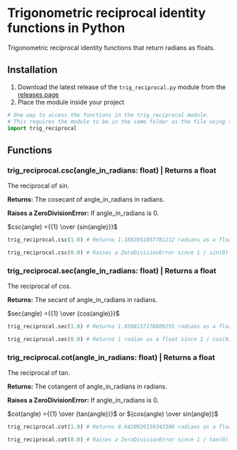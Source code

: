 # Trigonometric reciprocal identity functions in Python

Trigonometric reciprocal identity functions that return radians as floats.

## Installation

1. Download the latest release of the ```trig_reciprocal.py``` module from the [releases page](https://github.com/Synthird/Trigonometric-reciprocal-identities/releases/latest)
2. Place the module inside your project

```Python
# One way to access the functions in the trig_reciprocal module.
# This requires the module to be in the same folder as the file using this code.
import trig_reciprocal
```

## Functions

### trig_reciprocal.csc(angle_in_radians: float) | Returns a float

The reciprocal of sin.

**Returns:** The cosecant of angle_in_radians in radians.

**Raises a ZeroDivisionError:** If angle_in_radians is 0.

$csc(angle) ={{1} \over {sin(angle)}}$

```Python
trig_reciprocal.csc(1.0) # Returns 1.1883951057781212 radians as a float.
```

```Python
trig_reciprocal.csc(0.0) # Raises a ZeroDivisionError since 1 / sin(0) = 1 / 0, which is undefined.
```

### trig_reciprocal.sec(angle_in_radians: float) | Returns a float

The reciprocal of cos.

**Returns:** The secant of angle_in_radians in radians.

$sec(angle) ={{1} \over {cos(angle)}}$

```Python
trig_reciprocal.sec(1.0) # Returns 1.8508157176809255 radians as a float.
```

```Python
trig_reciprocal.sec(0.0) # Returns 1 radian as a float since 1 / cos(0) = 1 / 1, which is 1.
```

### trig_reciprocal.cot(angle_in_radians: float) | Returns a float

The reciprocal of tan.

**Returns:** The cotangent of angle_in_radians in radians.

**Raises a ZeroDivisionError:** If angle_in_radians is 0.

$cot(angle) ={{1} \over {tan(angle)}}$ or ${cos(angle) \over sin(angle)}$

```Python
trig_reciprocal.cot(1.0) # Returns 0.6420926159343306 radians as a float.
```

```Python
trig_reciprocal.cot(0.0) # Raises a ZeroDivisionError since 1 / tan(0) = 1 / 0, which is undefined.
```
